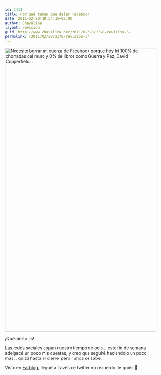 ```yaml
---
id: 2411
title: Por qué tengo que dejar Facebook
date: 2011-02-20T18:54:10+02:00
author: Chavalina
layout: revision
guid: http://www.chavalina.net/2011/02/20/2378-revision-3/
permalink: /2011/02/20/2378-revision-3/
---
```

<img class="aligncenter size-full wp-image-2409" title="ineedtodeletefacebook" src="http://www.chavalina.net/imagenes/2011/02/ineedtodeletefacebook.jpg" alt="Necesito borrar mi cuenta de Facebook porque hoy leí 100% de chorradas del muro y 0% de libros como Guerra y Paz, David Copperfield..." width="500" height="936" srcset="http://www.chavalina.net/imagenes/2011/02/ineedtodeletefacebook.jpg 500w, http://www.chavalina.net/imagenes/2011/02/ineedtodeletefacebook-160x300.jpg 160w, http://www.chavalina.net/imagenes/2011/02/ineedtodeletefacebook-267x500.jpg 267w" sizes="(max-width: 500px) 100vw, 500px" />

¡Qué cierto es!

Las redes sociales copan nuestro tiempo de ocio&#8230; este fin de semana adelgacé un poco mis cuentas, y creo que seguiré haciéndolo un poco más&#8230; quizá hasta el cierre, pero nunca se sabe.

Visto en <a href="http://failbook.failblog.org/2011/02/09/funny-facebook-fails-why-i-need-to-delete-facebook/" target="_blank">Failblog</a>, llegué a través de twitter no recuerdo de quién 🙁